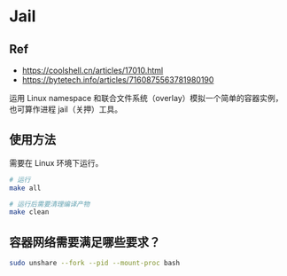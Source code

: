 # Jail

## Ref

- https://coolshell.cn/articles/17010.html
- https://bytetech.info/articles/7160875563781980190

运用 Linux namespace 和联合文件系统（overlay）模拟一个简单的容器实例，也可算作进程 jail（关押）工具。

## 使用方法

需要在 Linux 环境下运行。

``` bash
# 运行
make all

# 运行后需要清理编译产物
make clean
```

## 容器网络需要满足哪些要求？

``` bash
sudo unshare --fork --pid --mount-proc bash
```

